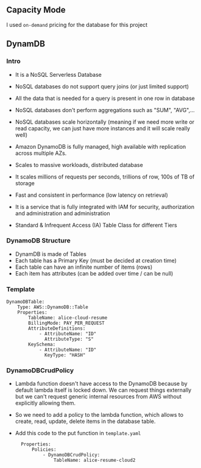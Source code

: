 ## Capacity Mode

I used `on-demand` pricing for the database for this project

## DynamDB

### Intro
- It is a NoSQL Serverless Database 
- NoSQL databases do not support query joins (or just limited support)
- All the data that is needed for a query is present in one row in database
- NoSQL databases don't perform aggregations such as "SUM", "AVG",...
- NoSQL databases scale horizontally (meaning if we need more write or read capacity, we can just have more instances and it will scale really well)

- Amazon DynamoDB is fully managed, high available with replication across multiple AZs.

- Scales to massive workloads, distributed database
- It scales millions of requests per seconds, trillions of row, 100s of TB of storage
- Fast and consistent in performance (low latency on retrieval)
- It is a service that is fully integrated with IAM for security, authorization and administration and administration
- Standard & Infrequent Access (IA) Table Class for different Tiers

### DynamoDB Structure

- DynamDB is made of Tables
- Each table has a Primary Key (must be decided at creation time)
- Each table can have an infinite number of items (rows)
- Each item has attributes (can be added over time / can be null)


### Template

    DynamoDBTable:
        Type: AWS::DynamoDB::Table
        Properties:
            TableName: alice-cloud-resume
            BillingMode: PAY_PER_REQUEST
            AttributeDefinitions:
                - AttributeName: "ID"
                  AttributeType: "S"
            KeySchema:
                - AttributeName: "ID"
                  KeyType: "HASH"


### DynamoDBCrudPolicy

- Lambda function doesn't have access to the DynamoDB because by default lambda itself is locked down. We can request things externally but we can't request generic internal resources from AWS without explicitly allowing them.

- So we need to add a policy to the lambda function, which allows to create, read, update, delete items in the database table. 

- Add this code to the put function in `template.yaml`

        Properties:
            Policies:
                - DynamoDBCrudPolicy:
                    TableName: alice-resume-cloud2

                    
